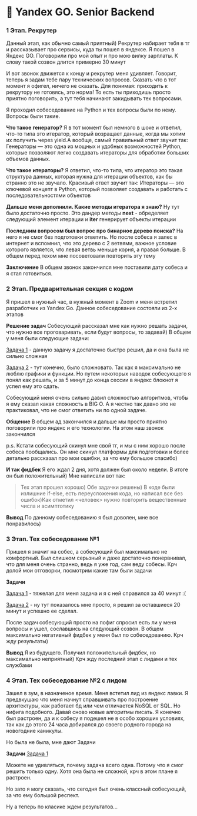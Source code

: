 # 🛑 Yandex GO. Senior Backend

### 1 Этап. Рекрутер
Данный этап, как обычно самый приятный) Рекрутер набирает тебя в тг и рассказывает про сервисы, куда ты пошел в яндексе. Я пошел в Яндекс GO. Поговорили про мой опыт и про мою вилку зарплаты. К слову такой созвон длится примерно 30 минут

И вот звонок движется к концу и рекрутер меня удивляет. Говорит, теперь я задам тебе пару технических вопросов. Сказать что в тот момент я офигел, ничего не сказать. Для понимая: приходить к рекрутору не готовясь, это норма! То есть ты приходишь просто приятно поговорить, а тут тебя начинают закидывать тех вопросами.

Я проходил собеседование на Python и тех вопросы были по нему.
Вопросы были такие.

**Что такое генератор?**
Я в тот момент был немного в шоке и ответил, что-то типа это итератор, который возращает данные, когда мы хотим их получить через yield.А вообще, самый правильный ответ звучит так: Генераторы — это одна из мощных и удобных возможностей Python, которые позволяют легко создавать итераторы для обработки больших объемов данных.

**Что такое итераторы?**
Я ответил, что-то типа, что итератор это такая структура данных, которая нужна для итерации объектов, как бы странно это не звучало. Красивый ответ звучит так: Итераторы — это ключевой концепт в Python, который позволяет создавать и работать с последовательностями объектов

**Дальше меня дополнили. Какие методы итератора я знаю?**
Ну тут было достаточно просто. Это дандер методы __next__ - обределяет следующий элемент итерации и __iter__ генерирует объекты итерации 

**Последним вопросом был вопрос про бинарное дерево поиска?**
На него я не смог без подготовки ответить. Но после собеса я залес в интернет и вспомнил, что это дерево с 2 ветвями, важное условие которого является, что левая ветвь меньше корня, а правая больше. В общем перед техом мне посоветовали повторить эту тему

**Заключение**
В общем звонок закончился мне поставили дату собеса и я стал готовиться.


### 2 Этап. Предварительная секция с кодом

Я пришел в нужный час, в нужный момент в Zoom и меня встретил разработчик из Yandex Go. Данное собеседование состояли из 2-х этапов

**Решение задач**
Собесующий рассказал мне как нужно решать задачи, что нужно все проговаривать, если будут вопросы, то задавай)
В общем у меня были следующие задачи:

[Задача 1](https://github.com/KOLYAPAVL/Interview/tree/master/yandex/2023_senior_go/str.py) - данную задачу я достаточно быстро решил, да и она была не сильно сложная

[Задача 2](https://github.com/KOLYAPAVL/Interview/tree/master/yandex/2023_senior_go/points.py) - тут конечно, было сложновато. Так как я максимально не люблю графики и функции. Но путем некоторых наводок собесующего я понял как решать, и за 5 минут до конца сессии в яндекс блокнот я успел ему это сдать.

Собесующий меня очень сильно давил сложностью алгоритмов, чтобы я ему сказал какая сложность в  BIG O. А я честно так давно это не практиковал, что не смог ответить ни по одной задаче.

**Общение**
В общем ад закончился и дальше мы просто приятно поговорили про яндекс и его технологии. На этом наш звонок закончился

p.s. Кстати собесующий скинул мне свой тг, и мы с ним хорошо после собеса пообщались. Он мне скинул платформы для подготовки и более детально рассказал про мои ошибки, за что ему большое спасибо)

**И так фидбек**
Я его ждал 2 дня, хотя должен был около недели. В итоге он был положительный)
Мне написали вот так:
> Тех этап прошел хорошо) Обе задачки решены) В коде были излишние if-else, есть переусложения кода, но написал все без ошибок)Как отметил <человек> нужно повторить вещественные числа и асимптотику

**Вывод**
По данному собеседованию я был доволен, мне все понравилось)

### 3 Этап. Тех собеседование №1

Пришел я значит на собес, а собесующий был максимально не комфортный. Был слишком серьзный и даже достаточно понервнивал, что для меня очень странно, ведь я уже год, сам веду собесы.
Крч долой мои отговорки, посмотрим какие там были задачи

**Задачи**

[Задача 1](https://github.com/KOLYAPAVL/Interview/tree/master/yandex/2023_senior_go/hotels.py) - тяжелая для меня задача и я с ней справился за 40 минут :(

[Задача 2](https://github.com/KOLYAPAVL/Interview/tree/master/yandex/2023_senior_go/str2.py) - ну тут показалось мне просто, я решил за оставшиеся 20 минут и успешно ее сделал.

После задач собесующий просто на пофиг спросил есть ли у меня вопросы и ушел, сославшись на следующий созвон. В общем максимально негативный фидбек у меня был по собеседованию. Крч жду результаты)

**Вывод**
Я из будущего. Получил положительный фидбек, но максимально неприятный) Крч жду последний этап с лидами и тех службами


### 4 Этап. Тех собеседование №2 с лидом

Зашел в зум, в назначеное время. Меня встетил лид из яндекс лавки. Я предвкушаю что меня начнут справшивать про построение архитектуры, как работает бд или чем отличается NoSQL от SQL. Но нифига подобного. Давай сново новые алгоритмы писать. Я конечно был растроен, да и к собесу я подешел не в особо хороших условиях, так как до этого 24 часа добирался до своего родного города на новогодние каникулы.

Но была не была, мне дают Задачи

**Задачи**
[Задача 1](https://github.com/KOLYAPAVL/Interview/tree/master/yandex/2023_senior_go/target.py)

Можете не удивляться, почему задача всего одна. Потому что я смог решить только одну. Хотя она была не сложной, крч в этом плане я растроен.

Но зато я могу сказать, что сегодня был очень классный собесующий, за что ему большой респект.

Ну а теперь по класике ждем результатов...
